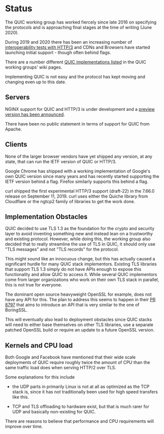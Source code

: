 # Status

The QUIC working group has worked fiercely since late 2016 on specifying the
protocols and is approaching final stages at the time of writing (June 2020).

During 2019 and 2020 there has been an increasing number of [interoperability
tests with HTTP/3](https://docs.google.com/spreadsheets/d/1D0tW89vOoaScs3IY9RGC0UesWGAwE6xyLk0l4JtvTVg)
and CDNs and Browsers have started launching initial support - though often
behind flags.

There are a number different [QUIC implementations
listed](https://github.com/quicwg/base-drafts/wiki/Implementations)
in the QUIC working groups' wiki pages.

Implementing QUIC is not easy and the protocol has kept moving and changing
even up to this date.

## Servers

NGINX support for QUIC and HTTP/3 is under development and a [preview version has been announced](https://www.nginx.com/blog/introducing-technology-preview-nginx-support-for-quic-http-3/).

There have been no public statement in terms of support for QUIC from Apache.

## Clients

None of the larger browser vendors have yet shipped any version, at any state,
that can run the IETF version of QUIC or HTTP/3.

Google Chrome has shipped with a working implementation of Google's own QUIC
version since many years and has recently started supporting the IETF version behind a flag. Firefox similarly supports this behind a flag.

curl shipped the first experimental HTTP/3 support (draft-22) in the 7.66.0
release on September 11, 2019. curl uses either the Quiche library from
Cloudflare or the ngtcp2 family of libraries to get the work done.

## Implementation Obstacles

QUIC decided to use TLS 1.3 as the foundation for the crypto and security
layer to avoid inventing something new and instead lean on a trustworthy and
existing protocol. However, while doing this, the working group also decided
that to really streamline the use of TLS in QUIC, it should only use "TLS
messages" and not "TLS records" for the protocol.

This might sound like an innocuous change, but this has actually caused a
significant hurdle for many QUIC stack implementors. Existing TLS libraries
that support TLS 1.3 simply do not have APIs enough to expose this
functionality and allow QUIC to access it. While several QUIC implementors
come from larger organizations who work on their own TLS stack in parallel,
this is not true for everyone.

The dominant open source heavyweight OpenSSL for example, does not have any
API for this. The plan to address this seems to happen in their [PR
8797](https://github.com/openssl/openssl/pull/8797) that aims to introduce an
API that is very similar to the one of BoringSSL.

This will eventually also lead to deployment obstacles since QUIC stacks will
need to either base themselves on other TLS libraries, use a separate patched
OpenSSL build or require an update to a future OpenSSL version.

## Kernels and CPU load

Both Google and Facebook have mentioned that their wide scale deployments of
QUIC require roughly twice the amount of CPU than the same traffic load does
when serving HTTP/2 over TLS.

Some explanations for this include

- the UDP parts in primarily Linux is not at all as optimized as the TCP stack
  is, since it has not traditionally been used for high speed transfers like
  this.

- TCP and TLS offloading to hardware exist, but that is much rarer for UDP and 
  basically non-existing for QUIC.

There are reasons to believe that performance and CPU requirements will
improve over time.
